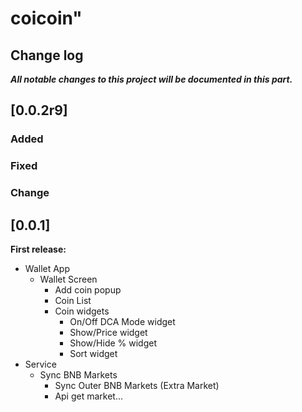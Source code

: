 # coicoin"

## Change log

***All notable changes to this project will be documented in this part.***

## [0.0.2r9]

### Added

### Fixed

### Change

## [0.0.1]

**First release:**

- Wallet App
  - Wallet Screen
    - Add coin popup
    - Coin List
    - Coin widgets
      - On/Off DCA Mode widget
      - Show/Price widget
      - Show/Hide % widget
      - Sort widget
- Service
  - Sync BNB Markets
    - Sync Outer BNB Markets (Extra Market)
    - Api get market...
